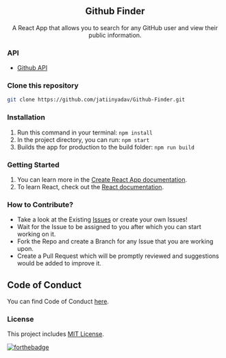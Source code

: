 <div align="center">
  <h2 align = "center">Github Finder</h2>

  <p align = "center">A React App that allows you to search for any GitHub user and view their public information.</p>
</div>

### API

- [Github API](https://docs.github.com/en)

### Clone this repository
```bash
git clone https://github.com/jatiinyadav/Github-Finder.git
```

### Installation
 1. Run this command in your terminal: ```npm install```
 2. In the project directory, you can run: ``` npm start ```
 3. Builds the app for production to the build folder: ```npm run build```


### Getting Started

 1. You can learn more in the [Create React App documentation](https://facebook.github.io/create-react-app/docs/getting-started).
 2. To learn React, check out the [React documentation](https://reactjs.org/).


### How to Contribute?

- Take a look at the Existing [Issues](https://github.com/jatiinyadav/Github-Finder/issues) or create your own Issues!
- Wait for the Issue to be assigned to you after which you can start working on it.
- Fork the Repo and create a Branch for any Issue that you are working upon.
- Create a Pull Request which will be promptly reviewed and suggestions would be added to improve it.


## Code of Conduct

You can find Code of Conduct [here](/CODE_OF_CONDUCT.md).

### License

This project includes [MIT License](/LICENSE).

[![forthebadge](https://forthebadge.com/images/badges/built-with-love.svg)](https://jatiinyadav.github.io/)
